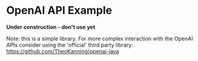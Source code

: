 # OpenAI API Example

**Under construction - don't use yet**

Note: this is a simple library. For more complex interaction with the
OpenAI APIs consider using the 'official' third party library: https://github.com/TheoKanning/openai-java

